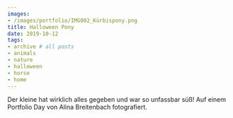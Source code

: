 ```yaml
---
images:
- /images/portfolio/IMG002_Kürbispony.png
title: Halloween Pony
date: 2019-10-12 
tags:
- archive # all posts
- animals
- nature
- halloween
- horse
- home
---
```

Der kleine hat wirklich alles gegeben und war so unfassbar süß! Auf einem Portfolio Day von Alina Breitenbach fotografiert.